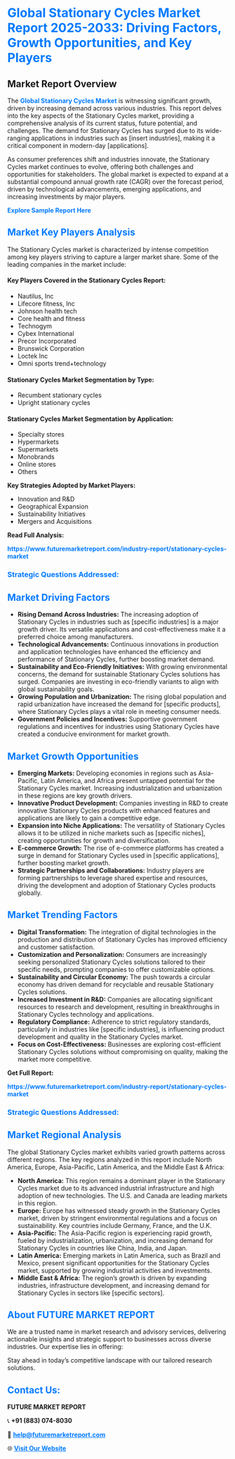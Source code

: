 <h1 style="color: #007BFF;">Global Stationary Cycles Market Report 2025-2033: Driving Factors, Growth Opportunities, and Key Players</h1>

<section id="overview">
<h2>Market Report Overview</h2>
<p>The <a href="https://www.futuremarketreport.com/industry-report/stationary-cycles-market" style="color: #007BFF; text-decoration: none;"><strong>Global Stationary Cycles Market</strong></a> is witnessing significant growth, driven by increasing demand across various industries. This report delves into the key aspects of the Stationary Cycles market, providing a comprehensive analysis of its current status, future potential, and challenges. The demand for Stationary Cycles has surged due to its wide-ranging applications in industries such as [insert industries], making it a critical component in modern-day [applications].</p>
<p>As consumer preferences shift and industries innovate, the Stationary Cycles market continues to evolve, offering both challenges and opportunities for stakeholders. The global market is expected to expand at a substantial compound annual growth rate (CAGR) over the forecast period, driven by technological advancements, emerging applications, and increasing investments by major players.</p>
</section>

<section id="overview">
<p><a href="https://www.futuremarketreport.com/request-sample/reportId=84575" style="color: #007BFF; text-decoration: none;"><strong>Explore Sample Report Here</strong></a></p>
</section>

<section id="key-players">
<h2 style="color: #007BFF;">Market Key Players Analysis</h2>
<p>The Stationary Cycles market is characterized by intense competition among key players striving to capture a larger market share. Some of the leading companies in the market include:</p>
<h4>Key Players Covered in the Stationary Cycles Report:</h4>
<ul><li>Nautilus, Inc</li><li>Lifecore fitness, Inc</li><li>Johnson health tech</li><li>Core health and fitness</li><li>Technogym</li><li>Cybex International</li><li>Precor Incorporated</li><li>Brunswick Corporation</li><li>Loctek Inc</li><li>Omni sports trend+technology</li></ul>
<h4>Stationary Cycles Market Segmentation by Type:</h4>
<ul><li>Recumbent stationary cycles</li><li>Upright stationary cycles</li></ul>

<h4>Stationary Cycles Market Segmentation by Application:</h4>
<ul><li>Specialty stores</li><li>Hypermarkets</li><li>Supermarkets</li><li>Monobrands</li><li>Online stores</li><li>Others</li></ul>
<p><strong>Key Strategies Adopted by Market Players:</strong></p>
<ul>
<li>Innovation and R&D</li>
<li>Geographical Expansion</li>
<li>Sustainability Initiatives</li>
<li>Mergers and Acquisitions</li>
</ul>
</section>

<section>
<p><strong>Read Full Analysis: </strong></p><a href="https://www.futuremarketreport.com/industry-report/stationary-cycles-market" style="color: #007BFF; text-decoration: none;"><strong>https://www.futuremarketreport.com/industry-report/stationary-cycles-market</strong></a>
<h3 style="color: #007BFF;">Strategic Questions Addressed:</h3>
</section>

<section id="driving-factors">
<h2 style="color: #007BFF;">Market Driving Factors</h2>
<ul>
<li><strong>Rising Demand Across Industries:</strong> The increasing adoption of Stationary Cycles in industries such as [specific industries] is a major growth driver. Its versatile applications and cost-effectiveness make it a preferred choice among manufacturers.</li>
<li><strong>Technological Advancements:</strong> Continuous innovations in production and application technologies have enhanced the efficiency and performance of Stationary Cycles, further boosting market demand.</li>
<li><strong>Sustainability and Eco-Friendly Initiatives:</strong> With growing environmental concerns, the demand for sustainable Stationary Cycles solutions has surged. Companies are investing in eco-friendly variants to align with global sustainability goals.</li>
<li><strong>Growing Population and Urbanization:</strong> The rising global population and rapid urbanization have increased the demand for [specific products], where Stationary Cycles plays a vital role in meeting consumer needs.</li>
<li><strong>Government Policies and Incentives:</strong> Supportive government regulations and incentives for industries using Stationary Cycles have created a conducive environment for market growth.</li>
</ul>
</section>

<section id="growth-opportunities">
<h2 style="color: #007BFF;">Market Growth Opportunities</h2>
<ul>
<li><strong>Emerging Markets:</strong> Developing economies in regions such as Asia-Pacific, Latin America, and Africa present untapped potential for the Stationary Cycles market. Increasing industrialization and urbanization in these regions are key growth drivers.</li>
<li><strong>Innovative Product Development:</strong> Companies investing in R&D to create innovative Stationary Cycles products with enhanced features and applications are likely to gain a competitive edge.</li>
<li><strong>Expansion into Niche Applications:</strong> The versatility of Stationary Cycles allows it to be utilized in niche markets such as [specific niches], creating opportunities for growth and diversification.</li>
<li><strong>E-commerce Growth:</strong> The rise of e-commerce platforms has created a surge in demand for Stationary Cycles used in [specific applications], further boosting market growth.</li>
<li><strong>Strategic Partnerships and Collaborations:</strong> Industry players are forming partnerships to leverage shared expertise and resources, driving the development and adoption of Stationary Cycles products globally.</li>
</ul>
</section>

<section id="trending-factors">
<h2 style="color: #007BFF;">Market Trending Factors</h2>
<ul>
<li><strong>Digital Transformation:</strong> The integration of digital technologies in the production and distribution of Stationary Cycles has improved efficiency and customer satisfaction.</li>
<li><strong>Customization and Personalization:</strong> Consumers are increasingly seeking personalized Stationary Cycles solutions tailored to their specific needs, prompting companies to offer customizable options.</li>
<li><strong>Sustainability and Circular Economy:</strong> The push towards a circular economy has driven demand for recyclable and reusable Stationary Cycles solutions.</li>
<li><strong>Increased Investment in R&D:</strong> Companies are allocating significant resources to research and development, resulting in breakthroughs in Stationary Cycles technology and applications.</li>
<li><strong>Regulatory Compliance:</strong> Adherence to strict regulatory standards, particularly in industries like [specific industries], is influencing product development and quality in the Stationary Cycles market.</li>
<li><strong>Focus on Cost-Effectiveness:</strong> Businesses are exploring cost-efficient Stationary Cycles solutions without compromising on quality, making the market more competitive.</li>
</ul>
</section>

<section>
<p><strong>Get Full Report: </strong></p><a href="https://www.futuremarketreport.com/industry-report/stationary-cycles-market" style="color: #007BFF; text-decoration: none;"><strong>https://www.futuremarketreport.com/industry-report/stationary-cycles-market</strong></a>
<h3 style="color: #007BFF;">Strategic Questions Addressed:</h3>
</section>


<section id="regional-analysis">
<h2 style="color: #007BFF;">Market Regional Analysis</h2>
<p>The global Stationary Cycles market exhibits varied growth patterns across different regions. The key regions analyzed in this report include North America, Europe, Asia-Pacific, Latin America, and the Middle East & Africa:</p>
<ul>
<li><strong>North America:</strong> This region remains a dominant player in the Stationary Cycles market due to its advanced industrial infrastructure and high adoption of new technologies. The U.S. and Canada are leading markets in this region.</li>
<li><strong>Europe:</strong> Europe has witnessed steady growth in the Stationary Cycles market, driven by stringent environmental regulations and a focus on sustainability. Key countries include Germany, France, and the U.K.</li>
<li><strong>Asia-Pacific:</strong> The Asia-Pacific region is experiencing rapid growth, fueled by industrialization, urbanization, and increasing demand for Stationary Cycles in countries like China, India, and Japan.</li>
<li><strong>Latin America:</strong> Emerging markets in Latin America, such as Brazil and Mexico, present significant opportunities for the Stationary Cycles market, supported by growing industrial activities and investments.</li>
<li><strong>Middle East & Africa:</strong> The region’s growth is driven by expanding industries, infrastructure development, and increasing demand for Stationary Cycles in sectors like [specific sectors].</li>
</ul>
</section>

<footer>
<h2 style="color: #007BFF;">About FUTURE MARKET REPORT</h2>
<p>We are a trusted name in market research and advisory services, delivering actionable insights and strategic support to businesses across diverse industries. Our expertise lies in offering:</p>

<p>Stay ahead in today’s competitive landscape with our tailored research solutions.</p>

<h2 style="color: #007BFF;">Contact Us:</h2>
<p><strong>FUTURE MARKET REPORT</strong></p>
<p>📞 <strong>+91 (883) 074-8030</strong></p>
<p>📧 <strong><a href="mailto:help@futuremarketreport.com" style="color: #007BFF;">help@futuremarketreport.com</a></strong></p>
<p>🌐 <strong><a href="https://www.futuremarketreport.com/" style="color: #007BFF;">Visit Our Website</a></strong></p>
</footer>